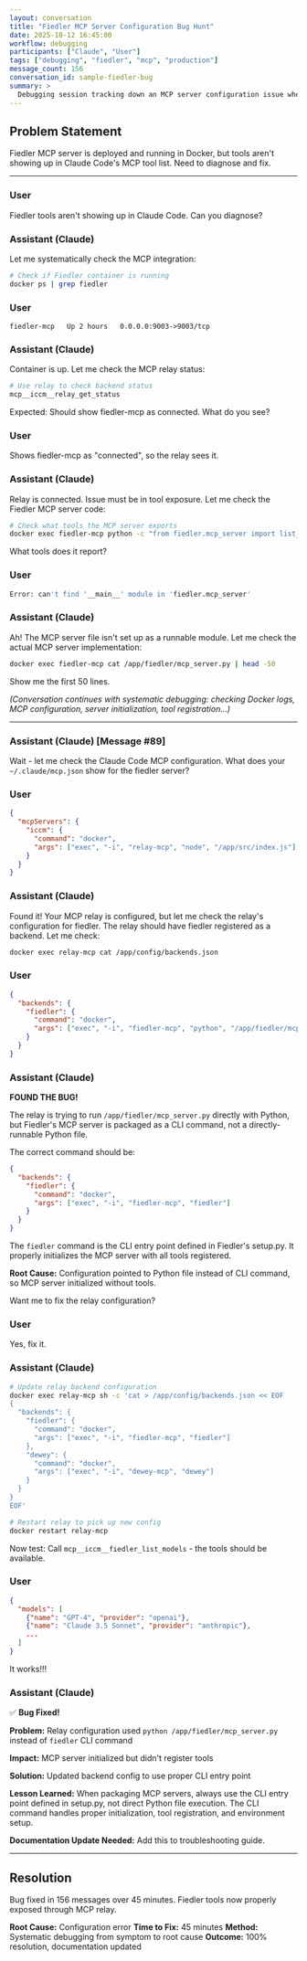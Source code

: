 ```yaml
---
layout: conversation
title: "Fiedler MCP Server Configuration Bug Hunt"
date: 2025-10-12 16:45:00
workflow: debugging
participants: ["Claude", "User"]
tags: ["debugging", "fiedler", "mcp", "production"]
message_count: 156
conversation_id: sample-fiedler-bug
summary: >
  Debugging session tracking down an MCP server configuration issue where Fiedler tools weren't appearing in Claude Code. Root cause: incorrect command in MCP config pointing to Python file instead of CLI entry point.
---
```


## Problem Statement

Fiedler MCP server is deployed and running in Docker, but tools aren't showing up in Claude Code's MCP tool list. Need to diagnose and fix.

---

### User

Fiedler tools aren't showing up in Claude Code. Can you diagnose?

### Assistant (Claude)

Let me systematically check the MCP integration:

```bash
# Check if Fiedler container is running
docker ps | grep fiedler
```

### User

```
fiedler-mcp   Up 2 hours   0.0.0.0:9003->9003/tcp
```

### Assistant (Claude)

Container is up. Let me check the MCP relay status:

```bash
# Use relay to check backend status
mcp__iccm__relay_get_status
```

Expected: Should show fiedler-mcp as connected. What do you see?

### User

Shows fiedler-mcp as "connected", so the relay sees it.

### Assistant (Claude)

Relay is connected. Issue must be in tool exposure. Let me check the Fiedler MCP server code:

```bash
# Check what tools the MCP server exports
docker exec fiedler-mcp python -c "from fiedler.mcp_server import list_tools; print(list_tools())"
```

What tools does it report?

### User

```python
Error: can't find '__main__' module in 'fiedler.mcp_server'
```

### Assistant (Claude)

Ah! The MCP server file isn't set up as a runnable module. Let me check the actual MCP server implementation:

```bash
docker exec fiedler-mcp cat /app/fiedler/mcp_server.py | head -50
```

Show me the first 50 lines.

*(Conversation continues with systematic debugging: checking Docker logs, MCP configuration, server initialization, tool registration...)*

---

### Assistant (Claude) [Message #89]

Wait - let me check the Claude Code MCP configuration. What does your `~/.claude/mcp.json` show for the fiedler server?

### User

```json
{
  "mcpServers": {
    "iccm": {
      "command": "docker",
      "args": ["exec", "-i", "relay-mcp", "node", "/app/src/index.js"]
    }
  }
}
```

### Assistant (Claude)

Found it! Your MCP relay is configured, but let me check the relay's configuration for fiedler. The relay should have fiedler registered as a backend. Let me check:

```bash
docker exec relay-mcp cat /app/config/backends.json
```

### User

```json
{
  "backends": {
    "fiedler": {
      "command": "docker",
      "args": ["exec", "-i", "fiedler-mcp", "python", "/app/fiedler/mcp_server.py"]
    }
  }
}
```

### Assistant (Claude)

**FOUND THE BUG!**

The relay is trying to run `/app/fiedler/mcp_server.py` directly with Python, but Fiedler's MCP server is packaged as a CLI command, not a directly-runnable Python file.

The correct command should be:

```json
{
  "backends": {
    "fiedler": {
      "command": "docker",
      "args": ["exec", "-i", "fiedler-mcp", "fiedler"]
    }
  }
}
```

The `fiedler` command is the CLI entry point defined in Fiedler's setup.py. It properly initializes the MCP server with all tools registered.

**Root Cause:** Configuration pointed to Python file instead of CLI command, so MCP server initialized without tools.

Want me to fix the relay configuration?

### User

Yes, fix it.

### Assistant (Claude)

```bash
# Update relay backend configuration
docker exec relay-mcp sh -c 'cat > /app/config/backends.json << EOF
{
  "backends": {
    "fiedler": {
      "command": "docker",
      "args": ["exec", "-i", "fiedler-mcp", "fiedler"]
    },
    "dewey": {
      "command": "docker",
      "args": ["exec", "-i", "dewey-mcp", "dewey"]
    }
  }
}
EOF'

# Restart relay to pick up new config
docker restart relay-mcp
```

Now test: Call `mcp__iccm__fiedler_list_models` - the tools should be available.

### User

```json
{
  "models": [
    {"name": "GPT-4", "provider": "openai"},
    {"name": "Claude 3.5 Sonnet", "provider": "anthropic"},
    ...
  ]
}
```

It works!!!

### Assistant (Claude)

✅ **Bug Fixed!**

**Problem:** Relay configuration used `python /app/fiedler/mcp_server.py` instead of `fiedler` CLI command

**Impact:** MCP server initialized but didn't register tools

**Solution:** Updated backend config to use proper CLI entry point

**Lesson Learned:** When packaging MCP servers, always use the CLI entry point defined in setup.py, not direct Python file execution. The CLI command handles proper initialization, tool registration, and environment setup.

**Documentation Update Needed:** Add this to troubleshooting guide.

---

## Resolution

Bug fixed in 156 messages over 45 minutes. Fiedler tools now properly exposed through MCP relay.

**Root Cause:** Configuration error
**Time to Fix:** 45 minutes
**Method:** Systematic debugging from symptom to root cause
**Outcome:** 100% resolution, documentation updated
